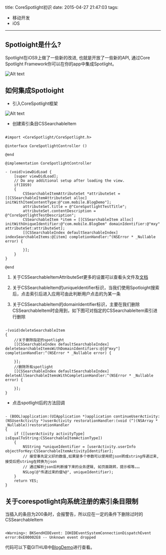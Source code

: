 title: CoreSpotlight初识
date: 2015-04-27 21:47:03
tags:
- 移动开发
- iOS
---

## Spotloight是什么?
Spotlight在iOS9上做了一些新的改进, 也就是开放了一些新的API, 通过Core Spotlight Framework你可以在你的app中集成Spotlight。

![Alt text](/assets/blogImg/corespotlight_1.png)


<!-- more -->

## 如何集成Spotloight
* 引入CoreSpotlight框架

![Alt text](/assets/blogImg/corespotlight_2.png)

* 创建索引条目CSSearchableItem

``` objc

#import <CoreSpotlight/CoreSpotlight.h>

@interface CoreSpotlightController ()

@end

@implementation CoreSpotlightController

- (void)viewDidLoad {
    [super viewDidLoad];
    // Do any additional setup after loading the view.
    if(IOS9)
    {
        CSSearchableItemAttributeSet *attributeSet = [[CSSearchableItemAttributeSet alloc] initWithItemContentType:@"com.mobile.BlogDemo"];
        attributeSet.title = @"CoreSpotlightTestTitle";
        attributeSet.contentDescription = @"CoreSpotlightTestDescription";
        CSSearchableItem *item = [[CSSearchableItem alloc] initWithUniqueIdentifier:@"com.mobile.BlogDem" domainIdentifier:@"mxy" attributeSet:attributeSet];
        [[CSSearchableIndex defaultSearchableIndex] indexSearchableItems:@[item] completionHandler:^(NSError * _Nullable error) {
            
        }];
    }
}

@end

```

1. 关于CSSearchableItemAttributeSet更多的设置可以查看头文件及[文档](https://developer.apple.com/library/ios/documentation/CoreSpotlight/Reference/CSSearchableItemAttributeSet_Class/index.html)

2. 关于CSSearchableItem的uniqueIdentifier标识，当我们使用Spotloight搜索后，点击索引后进入应用可由此判断用户点击的为某一条

3. 关于CSSearchableItem的domainIdentifier标识，主要在我们删除CSSearchableItem时会用到，如下图可对指定的CSSearchableItem索引进行删除


``` objc

-(void)deleteSearchableItem
{
    //关于删除指定的spotlight
    [[CSSearchableIndex defaultSearchableIndex] deleteSearchableItemsWithDomainIdentifiers:@[@"mxy"] completionHandler:^(NSError * _Nullable error) {
        
    }];
    //删除所有spotlight
    [[CSSearchableIndex defaultSearchableIndex] deleteAllSearchableItemsWithCompletionHandler:^(NSError * _Nullable error) {
        
    }];
}

```

* 点击spotlight后的方法回调

``` objc

- (BOOL)application:(UIApplication *)application continueUserActivity:(NSUserActivity *)userActivity restorationHandler:(void (^)(NSArray * _Nullable))restorationHandler
{
    if ([[userActivity activityType] isEqualToString:CSSearchableItemActionType])
    {
        NSString *uniqueIdentifier = [userActivity.userInfo objectForKey:CSSearchableItemActivityIdentifier];
        // 接受事先定义好的数值,如果是多个参数可以使用把json转成string传递过来,接受后把string在转换为json
        // 通过解析json后判断接下来的业务逻辑, 如页面跳转，提示框等。。。
        NSLog(@"传递过来的值%@", uniqueIdentifier);
    }
    return YES;
}

```

## 关于corespotlight向系统注册的索引条目限制

当插入的条目为200条时，会报警告，所以应在一定的条件下删除过时的CSSearchableItem

``` objc

<Warning>: BKSendHIDEvent: IOHIDEventSystemConnectionDispatchEvent error:0xE00002E8 -- Unknown event dropped

```

代码可以下载GITHUB中[BlogDemo](https://github.com/binhan666/BlogDemo)进行查看。
